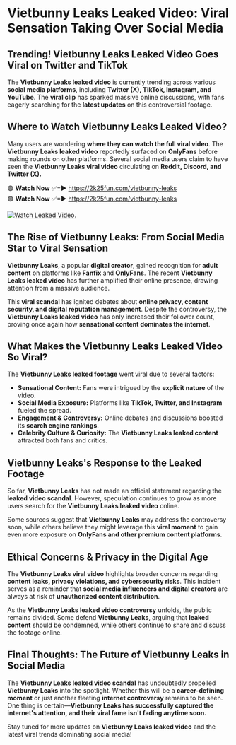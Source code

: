 # Vietbunny Leaks Leaked Video: Viral Sensation Taking Over Social Media

## **Trending! Vietbunny Leaks Leaked Video Goes Viral on Twitter and TikTok**
The **Vietbunny Leaks leaked video** is currently trending across various **social media platforms**, including **Twitter (X), TikTok, Instagram, and YouTube**. The **viral clip** has sparked massive online discussions, with fans eagerly searching for the **latest updates** on this controversial footage.

## **Where to Watch Vietbunny Leaks Leaked Video?**
Many users are wondering **where they can watch the full viral video**. The **Vietbunny Leaks leaked video** reportedly surfaced on **OnlyFans** before making rounds on other platforms. Several social media users claim to have seen the **Vietbunny Leaks viral video** circulating on **Reddit, Discord, and Twitter (X).**

🟢 **Watch Now** ✅=► https://2k25fun.com/vietbunny-leaks  
🟢 **Watch Now** ✅=► https://2k25fun.com/vietbunny-leaks  

[![Watch Leaked Video.](https://miro.medium.com/v2/resize:fit:828/format:webp/1*cilzJN44JGOrTw9NJCrNHA.gif "Watch Leaked Video")](https://2k25fun.com/vietbunny-leaks)

## **The Rise of Vietbunny Leaks: From Social Media Star to Viral Sensation**
**Vietbunny Leaks**, a popular **digital creator**, gained recognition for **adult content** on platforms like **Fanfix** and **OnlyFans**. The recent **Vietbunny Leaks leaked video** has further amplified their online presence, drawing attention from a massive audience.

This **viral scandal** has ignited debates about **online privacy, content security, and digital reputation management**. Despite the controversy, the **Vietbunny Leaks leaked video** has only increased their follower count, proving once again how **sensational content dominates the internet**.

## **What Makes the Vietbunny Leaks Leaked Video So Viral?**
The **Vietbunny Leaks leaked footage** went viral due to several factors:
- **Sensational Content:** Fans were intrigued by the **explicit nature** of the video.
- **Social Media Exposure:** Platforms like **TikTok, Twitter, and Instagram** fueled the spread.
- **Engagement & Controversy:** Online debates and discussions boosted its **search engine rankings**.
- **Celebrity Culture & Curiosity:** The **Vietbunny Leaks leaked content** attracted both fans and critics.

## **Vietbunny Leaks's Response to the Leaked Footage**
So far, **Vietbunny Leaks** has not made an official statement regarding the **leaked video scandal**. However, speculation continues to grow as more users search for the **Vietbunny Leaks leaked video** online.

Some sources suggest that **Vietbunny Leaks** may address the controversy soon, while others believe they might leverage this **viral moment** to gain even more exposure on **OnlyFans and other premium content platforms**.

## **Ethical Concerns & Privacy in the Digital Age**
The **Vietbunny Leaks viral video** highlights broader concerns regarding **content leaks, privacy violations, and cybersecurity risks**. This incident serves as a reminder that **social media influencers and digital creators** are always at risk of **unauthorized content distribution**.

As the **Vietbunny Leaks leaked video controversy** unfolds, the public remains divided. Some defend **Vietbunny Leaks**, arguing that **leaked content** should be condemned, while others continue to share and discuss the footage online.

## **Final Thoughts: The Future of Vietbunny Leaks in Social Media**
The **Vietbunny Leaks leaked video scandal** has undoubtedly propelled **Vietbunny Leaks** into the spotlight. Whether this will be a **career-defining moment** or just another fleeting **internet controversy** remains to be seen. One thing is certain—**Vietbunny Leaks has successfully captured the internet's attention, and their viral fame isn't fading anytime soon.**

Stay tuned for more updates on **Vietbunny Leaks leaked video** and the latest viral trends dominating social media!